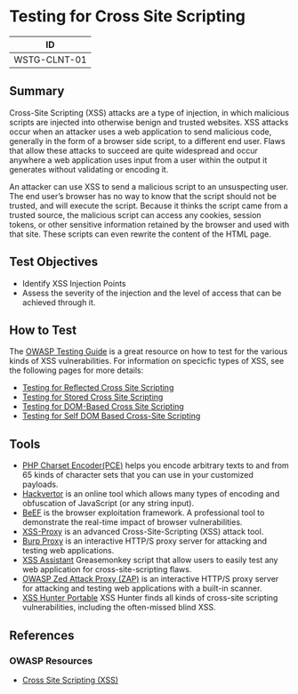 # Testing for Cross Site Scripting

|ID          |
|------------|
|WSTG-CLNT-01|

## Summary

Cross-Site Scripting (XSS) attacks are a type of injection, in which malicious scripts are injected into otherwise benign and trusted websites. XSS attacks occur when an attacker uses a web application to send malicious code, generally in the form of a browser side script, to a different end user. Flaws that allow these attacks to succeed are quite widespread and occur anywhere a web application uses input from a user within the output it generates without validating or encoding it.

An attacker can use XSS to send a malicious script to an unsuspecting user. The end user’s browser has no way to know that the script should not be trusted, and will execute the script. Because it thinks the script came from a trusted source, the malicious script can access any cookies, session tokens, or other sensitive information retained by the browser and used with that site. These scripts can even rewrite the content of the HTML page.

## Test Objectives

- Identify XSS Injection Points
- Assess the severity of the injection and the level of access that can be achieved through it.

## How to Test

The [OWASP Testing Guide](https://owasp.org/www-project-web-security-testing-guide/) is a great resource on how to test for the various kinds of XSS vulnerabilities. For information on specicfic types of XSS, see the following pages for more details:

- [Testing for Reflected Cross Site Scripting](https://owasp.org/www-project-web-security-testing-guide/latest/4-Web_Application_Security_Testing/11-Client-side_Testing/01.1-Testing_for_Reflected_Cross_Site_Scripting)
- [Testing for Stored Cross Site Scripting](https://owasp.org/www-project-web-security-testing-guide/latest/4-Web_Application_Security_Testing/11-Client-side_Testing/01.2-Testing_for_Stored_Cross_Site_Scripting)
- [Testing for DOM-Based Cross Site Scripting](https://owasp.org/www-project-web-security-testing-guide/latest/4-Web_Application_Security_Testing/11-Client-side_Testing/01.3-Testing_for_DOM-based_Cross_Site_Scripting)
- [Testing for Self DOM Based Cross-Site Scripting](https://owasp.org/www-project-web-security-testing-guide/latest/4-Web_Application_Security_Testing/11-Client-side_Testing/01..4-Testing_for_Self_DOM_Based_Cross_Site_Scripting)

## Tools

- [PHP Charset Encoder(PCE)](https://cybersecurity.wtf/encoder/) helps you encode arbitrary texts to and from 65 kinds of character sets that you can use in your customized payloads.
- [Hackvertor](https://hackvertor.co.uk/public) is an online tool which allows many types of encoding and obfuscation of JavaScript (or any string input).
- [BeEF](https://www.beefproject.com) is the browser exploitation framework. A professional tool to demonstrate the real-time impact of browser vulnerabilities.
- [XSS-Proxy](http://xss-proxy.sourceforge.net/) is an advanced Cross-Site-Scripting (XSS) attack tool.
- [Burp Proxy](https://portswigger.net/burp/) is an interactive HTTP/S proxy server for attacking and testing web applications.
- [XSS Assistant](https://www.greasespot.net/) Greasemonkey script that allow users to easily test any web application for cross-site-scripting flaws.
- [OWASP Zed Attack Proxy (ZAP)](https://www.zaproxy.org) is an interactive HTTP/S proxy server for attacking and testing web applications with a built-in scanner.
- [XSS Hunter Portable](https://github.com/mandatoryprogrammer/xsshunter) XSS Hunter finds all kinds of cross-site scripting vulnerabilities, including the often-missed blind XSS.

## References

### OWASP Resources

- [Cross Site Scripting (XSS)](https://owasp.org/www-community/attacks/xss/)
